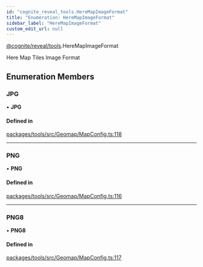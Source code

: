 ```yaml
---
id: "cognite_reveal_tools.HereMapImageFormat"
title: "Enumeration: HereMapImageFormat"
sidebar_label: "HereMapImageFormat"
custom_edit_url: null
---
```


[@cognite/reveal/tools](../modules/cognite_reveal_tools.md).HereMapImageFormat

Here Map Tiles Image Format

## Enumeration Members

### JPG

• **JPG**

#### Defined in

[packages/tools/src/Geomap/MapConfig.ts:118](https://github.com/cognitedata/reveal/blob/71be00fcc/viewer/packages/tools/src/Geomap/MapConfig.ts#L118)

___

### PNG

• **PNG**

#### Defined in

[packages/tools/src/Geomap/MapConfig.ts:116](https://github.com/cognitedata/reveal/blob/71be00fcc/viewer/packages/tools/src/Geomap/MapConfig.ts#L116)

___

### PNG8

• **PNG8**

#### Defined in

[packages/tools/src/Geomap/MapConfig.ts:117](https://github.com/cognitedata/reveal/blob/71be00fcc/viewer/packages/tools/src/Geomap/MapConfig.ts#L117)
